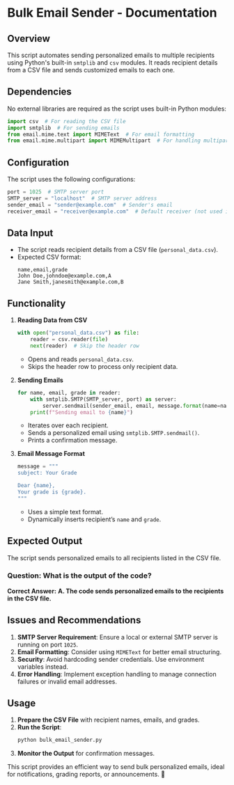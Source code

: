 # Bulk Email Sender - Documentation

## Overview
This script automates sending personalized emails to multiple recipients using Python's built-in `smtplib` and `csv` modules. It reads recipient details from a CSV file and sends customized emails to each one.

## Dependencies
No external libraries are required as the script uses built-in Python modules:
```python
import csv  # For reading the CSV file
import smtplib  # For sending emails
from email.mime.text import MIMEText  # For email formatting
from email.mime.multipart import MIMEMultipart  # For handling multipart emails
```

## Configuration
The script uses the following configurations:
```python
port = 1025  # SMTP server port
SMTP_server = "localhost"  # SMTP server address
sender_email = "sender@example.com"  # Sender's email
receiver_email = "receiver@example.com"  # Default receiver (not used in bulk emails)
```

## Data Input
- The script reads recipient details from a CSV file (`personal_data.csv`).
- Expected CSV format:
  ```csv
  name,email,grade
  John Doe,johndoe@example.com,A
  Jane Smith,janesmith@example.com,B
  ```

## Functionality
1. **Reading Data from CSV**
   ```python
   with open("personal_data.csv") as file:
       reader = csv.reader(file)
       next(reader)  # Skip the header row
   ```
   - Opens and reads `personal_data.csv`.
   - Skips the header row to process only recipient data.

2. **Sending Emails**
   ```python
   for name, email, grade in reader:
       with smtplib.SMTP(SMTP_server, port) as server:
           server.sendmail(sender_email, email, message.format(name=name, grade=grade))
       print(f"Sending email to {name}")
   ```
   - Iterates over each recipient.
   - Sends a personalized email using `smtplib.SMTP.sendmail()`.
   - Prints a confirmation message.

3. **Email Message Format**
   ```python
   message = """
   subject: Your Grade
   
   Dear {name},
   Your grade is {grade}.
   """
   ```
   - Uses a simple text format.
   - Dynamically inserts recipient’s `name` and `grade`.

## Expected Output
The script sends personalized emails to all recipients listed in the CSV file.

### Question: What is the output of the code?
**Correct Answer:**
**A. The code sends personalized emails to the recipients in the CSV file.**

## Issues and Recommendations
1. **SMTP Server Requirement**: Ensure a local or external SMTP server is running on port `1025`.
2. **Email Formatting**: Consider using `MIMEText` for better email structuring.
3. **Security**: Avoid hardcoding sender credentials. Use environment variables instead.
4. **Error Handling**: Implement exception handling to manage connection failures or invalid email addresses.

## Usage
1. **Prepare the CSV File** with recipient names, emails, and grades.
2. **Run the Script**:
   ```sh
   python bulk_email_sender.py
   ```
3. **Monitor the Output** for confirmation messages.

This script provides an efficient way to send bulk personalized emails, ideal for notifications, grading reports, or announcements. 🚀

